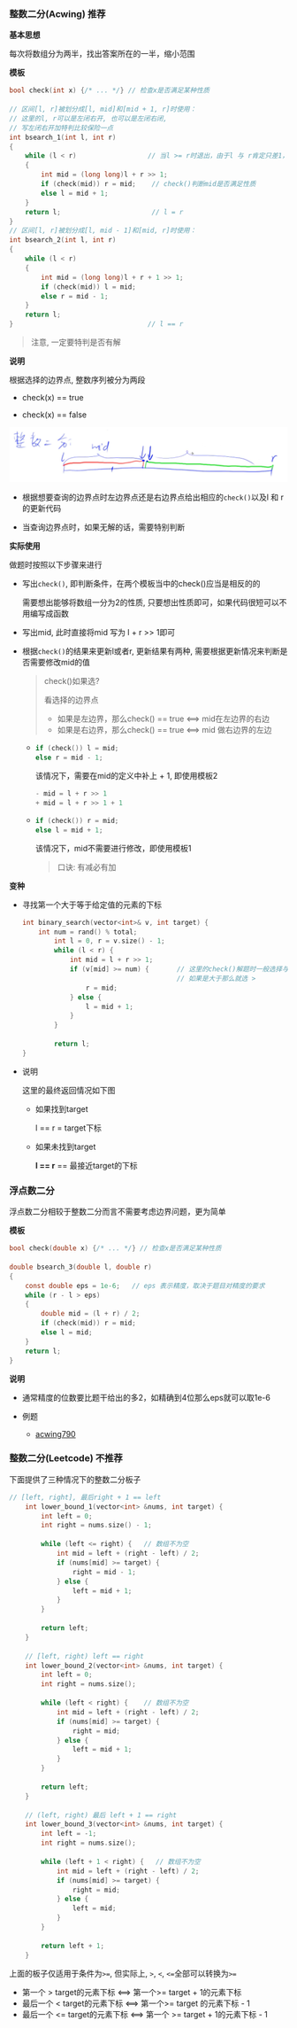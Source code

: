 ### 整数二分(Acwing) 推荐

**基本思想**

每次将数组分为两半，找出答案所在的一半，缩小范围

**模板**

```c
bool check(int x) {/* ... */} // 检查x是否满足某种性质

// 区间[l, r]被划分成[l, mid]和[mid + 1, r]时使用：
// 这里的l, r可以是左闭右开, 也可以是左闭右闭, 
// 写左闭右开加特判比较保险一点
int bsearch_1(int l, int r)
{
    while (l < r)                  // 当l >= r时退出，由于l 与 r肯定只差1， 最终退出时l == r
    {
        int mid = (long long)l + r >> 1;
        if (check(mid)) r = mid;    // check()判断mid是否满足性质
        else l = mid + 1;
    }
    return l;                       // l = r
}
// 区间[l, r]被划分成[l, mid - 1]和[mid, r]时使用：
int bsearch_2(int l, int r)
{
    while (l < r)
    {
        int mid = (long long)l + r + 1 >> 1;
        if (check(mid)) l = mid;
        else r = mid - 1;
    }
    return l;
}                                  // l == r
```

> 注意, 一定要特判是否有解



**说明**

根据选择的边界点, 整数序列被分为两段

- check(x) == true

- check(x) == false

![image-20220407110459018](https://raw.githubusercontent.com/liver0377/images/main/img/image-20220407110459018.png?token=GHSAT0AAAAAABQWDAGR5LGMLJACV7FAECKUYSOQPCQ)

- 根据想要查询的边界点时左边界点还是右边界点给出相应的`check()`以及l 和 r的更新代码

- 当查询边界点时，如果无解的话，需要特别判断

  



**实际使用**

做题时按照以下步骤来进行

- 写出`check()`, 即判断条件，在两个模板当中的check()应当是相反的的

  需要想出能够将数组一分为2的性质,  只要想出性质即可，如果代码很短可以不用编写成函数

- 写出mid, 此时直接将mid 写为 l + r >> 1即可

- 根据`check()`的结果来更新l或者r, 更新结果有两种, 需要根据更新情况来判断是否需要修改mid的值

  > check()如果选?
  >
  > 看选择的边界点
  >
  > - 如果是左边界，那么check() == true <==> mid在左边界的右边
  > - 如果是右边界，那么check() == true <==> mid 做右边界的左边

  - ```c
    if (check()) l = mid;
    else r = mid - 1;
    ```

    该情况下，需要在mid的定义中补上 + 1, 即使用模板2

    ```c
    - mid = l + r >> 1
    + mid = l + r >> 1 + 1
    ```

  - ```c
    if (check()) r = mid;
    else l = mid + 1;
    ```

    该情况下，mid不需要进行修改，即使用模板1
    
    > 口诀: 有减必有加

**变种**

- 寻找第一个大于等于给定值的元素的下标

  ```cpp
  int binary_search(vector<int>& v, int target) {
      int num = rand() % total;
          int l = 0, r = v.size() - 1;
          while (l < r) {
              int mid = l + r >> 1;
              if (v[mid] >= num) {       // 这里的check()解题时一般选择与题干匹配 大于等于那么就选 >=
                                         // 如果是大于那么就选 >
                  r = mid;
              } else {
                  l = mid + 1;
              }
          }
         
          return l;
  }
  ```

- 说明

  这里的最终返回情况如下图

  - 如果找到target
  
    l == r = target下标
  
  - 如果未找到target
  
    **l == r** == 最接近target的下标
  




### 浮点数二分

浮点数二分相较于整数二分而言不需要考虑边界问题，更为简单

**模板**

```c
bool check(double x) {/* ... */} // 检查x是否满足某种性质

double bsearch_3(double l, double r)
{
    const double eps = 1e-6;   // eps 表示精度，取决于题目对精度的要求
    while (r - l > eps)
    {
        double mid = (l + r) / 2;
        if (check(mid)) r = mid;
        else l = mid;
    }
    return l;
}
```



**说明**

- 通常精度的位数要比题干给出的多2，如精确到4位那么eps就可以取1e-6



- 例题
  - [acwing790](https://www.acwing.com/problem/content/792/)







### 整数二分(Leetcode) 不推荐

下面提供了三种情况下的整数二分板子

```cc
// [left, right], 最后right + 1 == left
    int lower_bound_1(vector<int> &nums, int target) {
        int left = 0;
        int right = nums.size() - 1;

        while (left <= right) {   // 数组不为空
            int mid = left + (right - left) / 2;
            if (nums[mid] >= target) {
                right = mid - 1;
            } else {
                left = mid + 1;
            }
        }

        return left;
    }
    
    // [left, right) left == right
    int lower_bound_2(vector<int> &nums, int target) {
        int left = 0;
        int right = nums.size();

        while (left < right) {    // 数组不为空
            int mid = left + (right - left) / 2;
            if (nums[mid] >= target) {
                right = mid;
            } else {
                left = mid + 1;
            }
        }

        return left;
    }
     
    // (left, right) 最后 left + 1 == right
    int lower_bound_3(vector<int> &nums, int target) {
        int left = -1;
        int right = nums.size();

        while (left + 1 < right) {   // 数组不为空
            int mid = left + (right - left) / 2;
            if (nums[mid] >= target) {
                right = mid;
            } else {
                left = mid;
            }
        }

        return left + 1;
    }
```

上面的板子仅适用于条件为`>=`, 但实际上, `>`, `<`, `<=`全部可以转换为`>=`

- 第一个 > target的元素下标 <==> 第一个>= target + 1的元素下标
- 最后一个 < target的元素下标 <==> 第一个>= target 的元素下标 - 1
- 最后一个 <= target的元素下标 <==> 第一个 >= target + 1的元素下标 - 1
